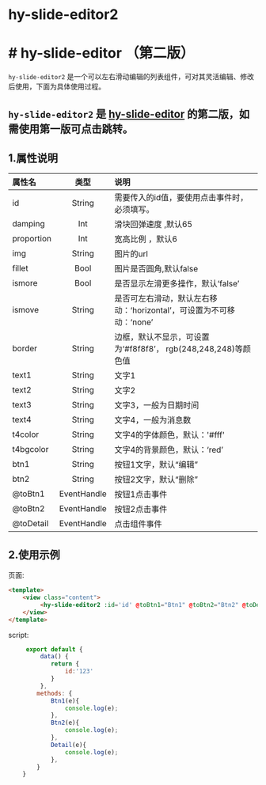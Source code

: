 # hy-slide-editor2
# # hy-slide-editor （第二版）

`hy-slide-editor2` 是一个可以左右滑动编辑的列表组件，可对其灵活编辑、修改后使用，下面为具体使用过程。

## `hy-slide-editor2` 是 [hy-slide-editor](https://ext.dcloud.net.cn/plugin?id=14219) 的第二版，如需使用第一版可点击跳转。


## 1.属性说明
| 属性名     | 类型 |	 说明	 |
|:-----------|	:----:	|:-------|
|	id	 |	String	|	需要传入的id值，要使用点击事件时，必须填写。|
|	damping	|	Int |	滑块回弹速度	,默认65|
|	proportion	|	Int	|	宽高比例	，默认6|
|	img 	|	String		|	图片的url	|
|	fillet	|	Bool	|	图片是否圆角,默认false	|
|	ismore	|	Bool	|	是否显示左滑更多操作，默认‘false’		|
|	ismove	| 	String	|	是否可左右滑动，默认左右移动：‘horizontal’，可设置为不可移动：‘none’	|
|	border	|	String	|	边框，默认不显示，可设置为‘#f8f8f8’，	rgb(248,248,248)等颜色值		|
|	text1	|	String	|	文字1	|
|	text2	|	String	|	文字2	|
|	text3	|	String	|	文字3，一般为日期时间	|
|	text4	|	String	|	文字4，一般为消息数	|
|	t4color	|	String	|	文字4的字体颜色，默认：'#fff'	|
|	t4bgcolor	|	String	|	文字4的背景颜色，默认：‘red’	|
|	btn1	|	String	|	按钮1文字，默认“编辑”	|
|	btn2	|	String	|	按钮2文字，默认“删除”	|
|	@toBtn1		|	EventHandle	|	按钮1点击事件	|
|	@toBtn2		|	EventHandle	|	按钮2点击事件	|
|	@toDetail	|	EventHandle	|	点击组件事件		|


## 2.使用示例
页面:
```html
<template>
    <view class="content">
         <hy-slide-editor2 :id='id' @toBtn1="Btn1" @toBtn2="Btn2" @toDetail="Detail" img="../../static/logo.png" ismove="none" border="#f8f8f8"  text1="TEXT1" text2="TEXT2" text3="20010108" text4='5' btn1="编辑" btn2="删除" proportion='6' damping='65' fillet=false></hy-slide-editor2>
    </view>
</template>

```
script:
```javascript
	 export default {
		 data() {
			return {
				id:'123'
			}
		 },
		methods: {
			Btn1(e){
				console.log(e);
			},
			Btn2(e){
				console.log(e);
			},
			Detail(e){
				console.log(e);
			},
		}
	}

```

